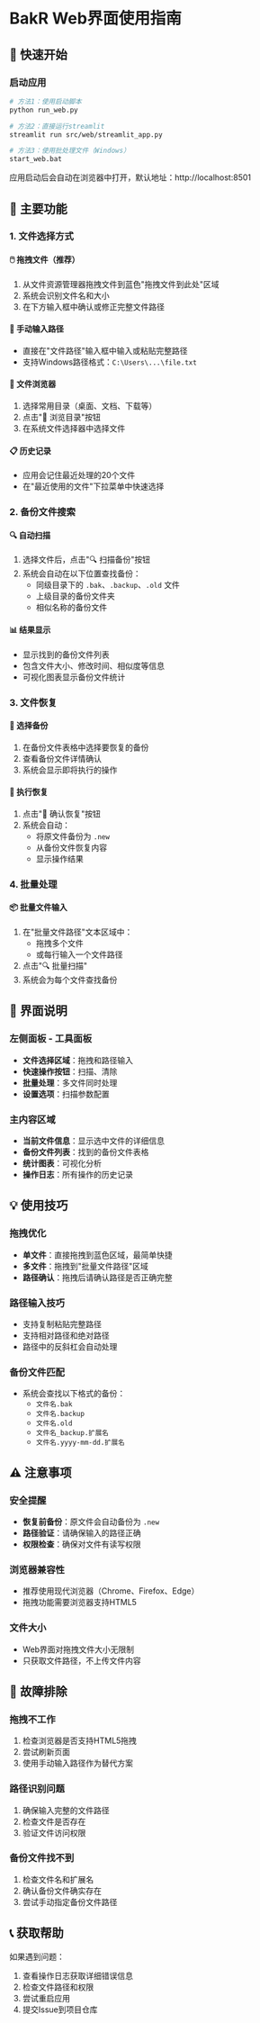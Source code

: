 # BakR Web界面使用指南

## 🚀 快速开始

### 启动应用
```bash
# 方法1：使用启动脚本
python run_web.py

# 方法2：直接运行streamlit
streamlit run src/web/streamlit_app.py

# 方法3：使用批处理文件（Windows）
start_web.bat
```

应用启动后会自动在浏览器中打开，默认地址：http://localhost:8501

## 🎯 主要功能

### 1. 文件选择方式

#### 🖱️ 拖拽文件（推荐）
1. 从文件资源管理器拖拽文件到蓝色"拖拽文件到此处"区域
2. 系统会识别文件名和大小
3. 在下方输入框中确认或修正完整文件路径

#### 📝 手动输入路径
- 直接在"文件路径"输入框中输入或粘贴完整路径
- 支持Windows路径格式：`C:\Users\...\file.txt`

#### 📂 文件浏览器
1. 选择常用目录（桌面、文档、下载等）
2. 点击"📂 浏览目录"按钮
3. 在系统文件选择器中选择文件

#### 📋 历史记录
- 应用会记住最近处理的20个文件
- 在"最近使用的文件"下拉菜单中快速选择

### 2. 备份文件搜索

#### 🔍 自动扫描
1. 选择文件后，点击"🔍 扫描备份"按钮
2. 系统会自动在以下位置查找备份：
   - 同级目录下的 `.bak`、`.backup`、`.old` 文件
   - 上级目录的备份文件夹
   - 相似名称的备份文件

#### 📊 结果显示
- 显示找到的备份文件列表
- 包含文件大小、修改时间、相似度等信息
- 可视化图表显示备份文件统计

### 3. 文件恢复

#### 🎯 选择备份
1. 在备份文件表格中选择要恢复的备份
2. 查看备份文件详情确认
3. 系统会显示即将执行的操作

#### 🔄 执行恢复
1. 点击"🔄 确认恢复"按钮
2. 系统会自动：
   - 将原文件备份为 `.new`
   - 从备份文件恢复内容
   - 显示操作结果

### 4. 批量处理

#### 📦 批量文件输入
1. 在"批量文件路径"文本区域中：
   - 拖拽多个文件
   - 或每行输入一个文件路径
2. 点击"🔍 批量扫描"
3. 系统会为每个文件查找备份

## 🎨 界面说明

### 左侧面板 - 工具面板
- **文件选择区域**：拖拽和路径输入
- **快速操作按钮**：扫描、清除
- **批量处理**：多文件同时处理
- **设置选项**：扫描参数配置

### 主内容区域
- **当前文件信息**：显示选中文件的详细信息
- **备份文件列表**：找到的备份文件表格
- **统计图表**：可视化分析
- **操作日志**：所有操作的历史记录

## 💡 使用技巧

### 拖拽优化
- **单文件**：直接拖拽到蓝色区域，最简单快捷
- **多文件**：拖拽到"批量文件路径"区域
- **路径确认**：拖拽后请确认路径是否正确完整

### 路径输入技巧
- 支持复制粘贴完整路径
- 支持相对路径和绝对路径
- 路径中的反斜杠会自动处理

### 备份文件匹配
- 系统会查找以下格式的备份：
  - `文件名.bak`
  - `文件名.backup`
  - `文件名.old`
  - `文件名_backup.扩展名`
  - `文件名.yyyy-mm-dd.扩展名`

## ⚠️ 注意事项

### 安全提醒
- **恢复前备份**：原文件会自动备份为 `.new`
- **路径验证**：请确保输入的路径正确
- **权限检查**：确保对文件有读写权限

### 浏览器兼容性
- 推荐使用现代浏览器（Chrome、Firefox、Edge）
- 拖拽功能需要浏览器支持HTML5

### 文件大小
- Web界面对拖拽文件大小无限制
- 只获取文件路径，不上传文件内容

## 🔧 故障排除

### 拖拽不工作
1. 检查浏览器是否支持HTML5拖拽
2. 尝试刷新页面
3. 使用手动输入路径作为替代方案

### 路径识别问题
1. 确保输入完整的文件路径
2. 检查文件是否存在
3. 验证文件访问权限

### 备份文件找不到
1. 检查文件名和扩展名
2. 确认备份文件确实存在
3. 尝试手动指定备份文件路径

## 📞 获取帮助

如果遇到问题：
1. 查看操作日志获取详细错误信息
2. 检查文件路径和权限
3. 尝试重启应用
4. 提交Issue到项目仓库
